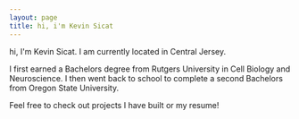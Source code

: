 ```yaml
---
layout: page
title: hi, i'm Kevin Sicat
---
```


hi, I'm Kevin Sicat. I am currently located in Central Jersey. 

I first earned a Bachelors degree from Rutgers University in Cell Biology and Neuroscience. I then went back to school to complete a second Bachelors from Oregon State University. 

Feel free to check out projects I have built or my resume!

